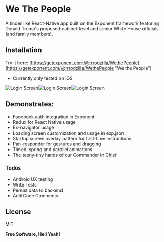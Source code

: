 # We The People
A tinder like React-Native app built on the Exponent framework featuring Donald Trump's proposed cabinet-level and senior White House officials (and family members).

## Installation
Try it here: [https://getexponent.com/@rrrodzilla/WethePeople](https://getexponent.com/@rrrodzilla/WethePeople "We the People")
* Currently only tested on iOS

![](https://function962a6c1e8a7e.blob.core.windows.net/wethepeople/IMG_1883.PNG "Login Screen")![](https://function962a6c1e8a7e.blob.core.windows.net/wethepeople/IMG_1887.PNG "Login Screen")![](https://function962a6c1e8a7e.blob.core.windows.net/wethepeople/IMG_1891.PNG "Login Screen")

## Demonstrates:
  - Facebook auth integration in Exponent
  - Redux for React Native usage
  - Ex-navigator usage
  - Loading screen customization and usage in exp.json
  - Startup screen overlay pattern for first-time instructions
  - Pan-responder for gestures and dragging
  - Timed, spring and parallel animations
  - The teeny-tiny hands of our Commander in Chief



### Todos

 - Android UX testing
 - Write Tests
 - Persist data to backend
 - Add Code Comments

License
----

MIT


**Free Software, Hell Yeah!**